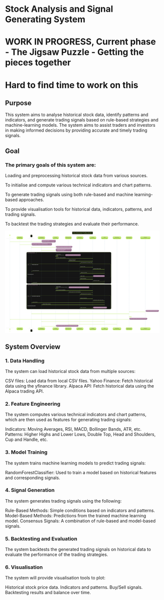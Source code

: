 # Stock Analysis and Signal Generating System
# WORK IN PROGRESS, Current phase - The Jigsaw Puzzle - Getting the pieces together
# Hard to find time to work on this
## Purpose
This system aims to analyse historical stock data, identify patterns and indicators, and generate trading signals based on rule-based strategies and machine-learning models. The system aims to assist traders and investors in making informed decisions by providing accurate and timely trading signals.

## Goal
### The primary goals of this system are:

  Loading and preprocessing historical stock data from various sources.

  To initialise and compute various technical indicators and chart patterns.

  To generate trading signals using both rule-based and machine learning-based approaches.

  To provide visualisation tools for historical data, indicators, patterns, and trading signals.

  To backtest the trading strategies and evaluate their performance.

![UML SYSTEM DIAGRAM](UML_Diagram.png)



## System Overview
### 1. Data Handling
The system can load historical stock data from multiple sources:

CSV files: Load data from local CSV files.
Yahoo Finance: Fetch historical data using the yfinance library.
Alpaca API: Fetch historical data using the Alpaca trading API.

### 2. Feature Engineering
The system computes various technical indicators and chart patterns, which are then used as features for generating trading signals:

Indicators: Moving Averages, RSI, MACD, Bollinger Bands, ATR, etc.
Patterns: Higher Highs and Lower Lows, Double Top, Head and Shoulders, Cup and Handle, etc.
### 3. Model Training
The system trains machine learning models to predict trading signals:

RandomForestClassifier: Used to train a model based on historical features and corresponding signals.

### 4. Signal Generation
The system generates trading signals using the following:

Rule-Based Methods: Simple conditions based on indicators and patterns.
Model-Based Methods: Predictions from the trained machine learning model.
Consensus Signals: A combination of rule-based and model-based signals.

### 5. Backtesting and Evaluation
The system backtests the generated trading signals on historical data to evaluate the performance of the trading strategies.

### 6. Visualisation
The system will provide visualisation tools to plot:

Historical stock price data.
Indicators and patterns.
Buy/Sell signals.
Backtesting results and balance over time.
